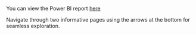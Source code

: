 You can view the Power BI report [here](http://tinyurl.com/ThZPwrBI)


Navigate through two informative pages using the arrows at the bottom for seamless exploration.
